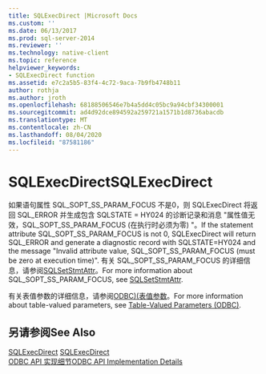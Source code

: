 ```yaml
---
title: SQLExecDirect |Microsoft Docs
ms.custom: ''
ms.date: 06/13/2017
ms.prod: sql-server-2014
ms.reviewer: ''
ms.technology: native-client
ms.topic: reference
helpviewer_keywords:
- SQLExecDirect function
ms.assetid: e7c2a5b5-83f4-4c72-9aca-7b9fb4748b11
author: rothja
ms.author: jroth
ms.openlocfilehash: 68188506546e7b4a5dd4c05bc9a94cbf34300001
ms.sourcegitcommit: ad4d92dce894592a259721a1571b1d8736abacdb
ms.translationtype: MT
ms.contentlocale: zh-CN
ms.lasthandoff: 08/04/2020
ms.locfileid: "87581186"
---
```

# <a name="sqlexecdirect"></a><span data-ttu-id="2807e-102">SQLExecDirect</span><span class="sxs-lookup"><span data-stu-id="2807e-102">SQLExecDirect</span></span>
  <span data-ttu-id="2807e-103">如果语句属性 SQL_SOPT_SS_PARAM_FOCUS 不是0，则 SQLExecDirect 将返回 SQL_ERROR 并生成包含 SQLSTATE = HY024 的诊断记录和消息 "属性值无效，SQL_SOPT_SS_PARAM_FOCUS (在执行时必须为零) "。</span><span class="sxs-lookup"><span data-stu-id="2807e-103">If the statement attribute SQL_SOPT_SS_PARAM_FOCUS is not 0, SQLExecDirect will return SQL_ERROR and generate a diagnostic record with SQLSTATE=HY024 and the message "Invalid attribute value, SQL_SOPT_SS_PARAM_FOCUS (must be zero at execution time)".</span></span> <span data-ttu-id="2807e-104">有关 SQL_SOPT_SS_PARAM_FOCUS 的详细信息，请参阅[SQLSetStmtAttr](sqlsetstmtattr.md)。</span><span class="sxs-lookup"><span data-stu-id="2807e-104">For more information about SQL_SOPT_SS_PARAM_FOCUS, see [SQLSetStmtAttr](sqlsetstmtattr.md).</span></span>  
  
 <span data-ttu-id="2807e-105">有关表值参数的详细信息，请参阅[ODBC&#41;&#40;表值参数](../native-client-odbc-table-valued-parameters/table-valued-parameters-odbc.md)。</span><span class="sxs-lookup"><span data-stu-id="2807e-105">For more information about table-valued parameters, see [Table-Valued Parameters &#40;ODBC&#41;](../native-client-odbc-table-valued-parameters/table-valued-parameters-odbc.md).</span></span>  
  
## <a name="see-also"></a><span data-ttu-id="2807e-106">另请参阅</span><span class="sxs-lookup"><span data-stu-id="2807e-106">See Also</span></span>  
 <span data-ttu-id="2807e-107">[SQLExecDirect](https://go.microsoft.com/fwlink/?LinkId=80709) </span><span class="sxs-lookup"><span data-stu-id="2807e-107">[SQLExecDirect](https://go.microsoft.com/fwlink/?LinkId=80709) </span></span>  
 [<span data-ttu-id="2807e-108">ODBC API 实现细节</span><span class="sxs-lookup"><span data-stu-id="2807e-108">ODBC API Implementation Details</span></span>](odbc-api-implementation-details.md)  
  
  
